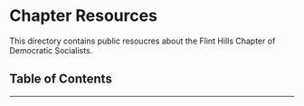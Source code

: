 # Chapter Resources

This directory contains public resoucres about the Flint Hills Chapter of Democratic Socialists.

## Table of Contents

-----
